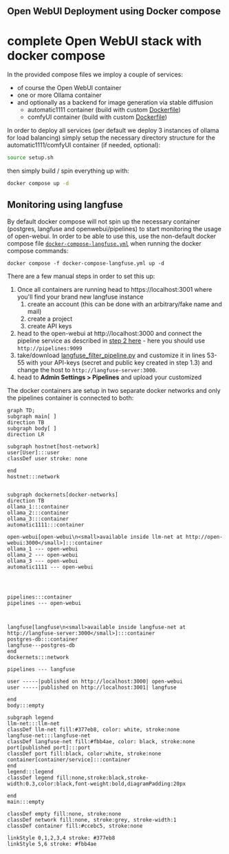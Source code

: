 ## Open WebUI Deployment using Docker compose

# complete Open WebUI stack with docker compose
In the provided compose files we imploy a couple of services:
- of course the Open WebUI container
- one or more Ollama container
- and optionally as a backend for image generation via stable diffusion
  - automatic1111 container (build with custom [Dockerfile](automatic1111.Dockerfile))
  - comfyUI container (build with custom [Dockerfile](comfyUI.Dockerfile))

In order to deploy all services (per default we deploy 3 instances of ollama for load balancing) simply setup the necessary directory structure for the automatic1111/comfyUI container (if needed, optional):

```bash
source setup.sh
```

then simply build / spin everything up with:

```bash
docker compose up -d
```

## Monitoring using langfuse
By default docker compose will not spin up the necessary container (postgres, langfuse and openwebui/pipelines) to start monitoring the usage of open-webui. In order to be able to use this, use the non-default docker compose file [`docker-compose-langfuse.yml`](docker-compose-langfuse.yml) when running the docker compose commands:
```
docker compose -f docker-compose-langfuse.yml up -d
```
There are a few manual steps in order to set this up:
1. Once all containers are running head to https://localhost:3001 where you'll find your brand new langfuse instance
    1. create an account (this can be done with an arbitrary/fake name and mail)
    2. create a project
    3. create API keys
2. head to the open-webui at http://localhost:3000 and connect the pipeline service as described in [step 2 here](https://github.com/open-webui/pipelines/tree/main?tab=readme-ov-file#-quick-start-with-docker) - here you should use `http://pipelines:9099`
3. take/download [langfuse_filter_pipeline.py](langfuse_filter_pipeline.py) and customize it in lines 53-55 with your API-keys (secret and public key created in step 1.3) and change the host to `http://langfuse-server:3000`. 
4. head to **Admin Settings > Pipelines** and upload your customized 

The docker containers are setup in two separate docker networks and only the pipelines container is connected to both:

```mermaid
graph TD;
subgraph main[ ]
direction TB
subgraph body[ ]
direction LR

subgraph hostnet[host-network]
user[User]:::user
classDef user stroke: none

end
hostnet:::network


subgraph dockernets[docker-networks]
direction TB
ollama_1:::container
ollama_2:::container
ollama_3:::container
automatic1111:::container

open-webui[open-webui\n<small>available inside llm-net at http://open-webui:3000</small>]:::container
ollama_1 --- open-webui
ollama_2 --- open-webui
ollama_3 --- open-webui
automatic1111 --- open-webui




pipelines:::container
pipelines --- open-webui



langfuse[langfuse\n<small>available inside langfuse-net at http://langfuse-server:3000</small>]:::container
postgres-db:::container
langfuse---postgres-db
end
dockernets:::network

pipelines --- langfuse

user -----|published on http://localhost:3000| open-webui
user -----|published on http://localhost:3001| langfuse

end
body:::empty

subgraph legend
llm-net:::llm-net
classDef llm-net fill:#377eb8, color: white, stroke:none
langfuse-net:::langfuse-net
classDef langfuse-net fill:#fbb4ae, color: black, stroke:none
port[published port]:::port
classDef port fill:black, color:white, stroke:none
container[container/service]:::container
end
legend:::legend
classDef legend fill:none,stroke:black,stroke-width:0.3,color:black,font-weight:bold,diagramPadding:20px

end
main:::empty

classDef empty fill:none, stroke:none
classDef network fill:none, stroke:grey, stroke-width:1
classDef container fill:#ccebc5, stroke:none

linkStyle 0,1,2,3,4 stroke: #377eb8
linkStyle 5,6 stroke: #fbb4ae
```
